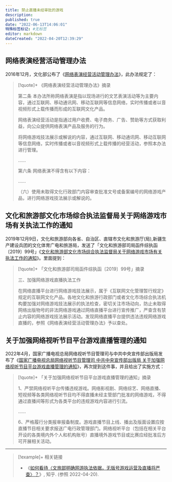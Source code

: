 ```yaml
---
title: 禁止直播未经审批的游戏
description:
published: true
date: "2022-06-13T14:06:01"
特殊标签标记: #无标签
editor: markdown
dateCreated: "2022-04-20T12:39:29"
---
```


## 网络表演经营活动管理办法

2016年12月，文化部公布了《[网络表演经营活动管理办法][]》，此办法规定了：

[网络表演经营活动管理办法]: /rule/文化部/网络表演经营活动管理办法.md

> [!quote]+ 《网络表演经营活动管理办法》摘录
>
> 第二条 本办法所称网络表演是指以现场进行的文艺表演活动等为主要内容，通过互联网、移动通讯网、移动互联网等信息网络，实时传播或者以音视频形式上载传播而形成的互联网文化产品。
>
> 网络表演经营活动是指通过用户收费、电子商务、广告、赞助等方式获取利益，向公众提供网络表演产品及服务的行为。
>
> 将网络游戏技法展示或解说的内容，通过互联网、移动通讯网、移动互联网等信息网络，实时传播或者以音视频形式上载传播的经营活动，参照本办法进行管理。
>
> ……
>
> 第六条 网络表演不得含有以下内容：
>
> ……
>
> （六）使用未取得文化行政部门内容审查批准文号或备案编号的网络游戏产品，进行网络游戏技法展示或解说的。

## 文化和旅游部文化市场综合执法监督局关于网络游戏市场有关执法工作的通知

2019年12月9日，文化和旅游部向各省、自治区、直辖市文化和旅游厅(局),新疆生产建设兵团的文化体育广电和旅游局，发送了「文化和旅游部司局函件综执函〔2019〕99号」《[文化和旅游部文化市场综合执法监督局关于网络游戏市场有关执法工作的通知](/rule/文化和旅游部/文化市场综合执法监督局关于网络游戏市场有关执法工作的通知.md)》。里面提到：

> [!quote]+ 「文化和旅游部司局函件综执函〔2019〕99号」摘录
>
> 三、加强网络游戏直播执法工作
>
> 在网络直播平台进行网络游戏技法展示，属于《互联网文化管理暂行规定》规定的互联网文化产品。各地文化和旅游行政部门或者文化市场综合执法机构要加强对网络游戏技法展示的执法检查，密切关注市场动向，防止未取得网络出版物号的非法网络游戏通过网络直播平台进行宣传推广，严查含有禁止内容的网络游戏技法展示活动。发现网络直播平台提供违法违规网络游戏直播的，参照《网络表演经营活动管理办法》予以查处。

## 关于加强网络视听节目平台游戏直播管理的通知

2022年4月，国家广播电视总局网络视听节目管理司与中共中央宣传部出版局发布了《[国家广播电视总局网络视听节目管理司 中共中央宣传部出版局 关于加强网络视听节目平台游戏直播管理的通知](/rule/国家广播电视总局/网络视听节目管理司/关于加强网络视听节目平台游戏直播管理的通知.md)》，再次提到这件事，并且给出了实施方式：

> [!quote]+ 「关于加强网络视听节目平台游戏直播管理的通知」摘录
>
> 1、严禁网络视听平台传播违规游戏。网络影视剧、网络综艺、网络直播、短视频等各类网络视听节目均不得直播未经主管部门批准的网络游戏，不得通过直播间等形式为各类平台的违规游戏内容进行引流。
>
> ……
>
> 6、严格履行分类报审报备制度。游戏直播节目上线、播出及版面设置应按直播节目相关要求报送广电行政管理部门。网络视听平台（包括在相关平台开设的各类境内外个人和机构账号）直播境外游戏节目或比赛应经批准后方可开展相关活动。

---

> [!example]+ 相关链接
>
> +   《[如何看待〈文旅部明确网游执法依据，无版号游戏运营及直播将严查〉？](https://www.zhihu.com/question/361590794)》, 知乎. (参照 2022-04-20).
